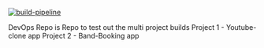 [![build-pipeline](https://github.com/srikanth-girimaiahgari/DevOps/actions/workflows/docker-image.yml/badge.svg)](https://github.com/srikanth-girimaiahgari/DevOps/actions/workflows/docker-image.yml)

DevOps Repo is Repo to test out the multi project builds
Project 1 - Youtube-clone app
Project 2 - Band-Booking app
